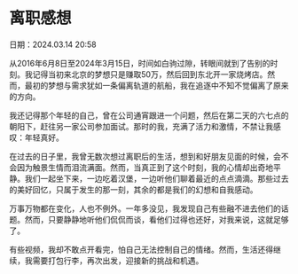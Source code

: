# 离职感想

日期：2024.03.14 20:58

从2016年6月8日至2024年3月15日，时间如白驹过隙，转眼间就到了告别的时刻。我记得当初来北京的梦想只是赚取50万，然后回到东北开一家烧烤店。然而，最初的梦想与需求犹如一条偏离轨道的航船，我在追逐中不知不觉偏离了原来的方向。

我还记得那个年轻的自己，曾在公司通宵跟进一个问题，然后在第二天的六七点的朝阳下，赶往另一家公司参加面试。那时的我，充满了活力和激情，不禁让我感叹：年轻真好。

在过去的日子里，我曾无数次想过离职后的生活，想到和好朋友见面的时候，会不会因为触景生情而泪流满面。然而，当真正到了这个时刻，我的心情却出奇地平静。我们一起坐下来，一边吃着汉堡，一边听他们聊着最近的点点滴滴。那些过去的美好回忆，只属于发生的那一刻，其余的都是我们的幻想和自我感动。

万事万物都在变化，人也不例外。一年多没见，我发现自己有些融不进去他们的话题。然而，只要静静地听他们侃侃而谈，看他们过得也还好，对我来说，这就足够了。

有些视频，我却不敢点开看完，怕自己无法控制自己的情绪。然而，生活还得继续，我需要打包行李，再次出发，迎接新的挑战和机遇。